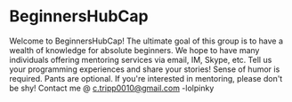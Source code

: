 BeginnersHubCap
===============

Welcome to BeginnersHubCap! The ultimate goal of this group is to have a wealth of knowledge for absolute beginners. We hope to have many individuals offering mentoring services via email, IM, Skype, etc. Tell us your programming experiences and share your stories! Sense of humor is required. Pants are optional.  If you're interested in mentoring, please don't be shy! Contact me @ c.tripp0010@gmail.com  -lolpinky